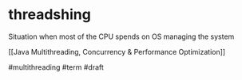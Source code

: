 # threadshing

Situation when most of the CPU spends on OS managing the system

[[Java Multithreading, Concurrency & Performance Optimization]]

#multithreading #term
#draft